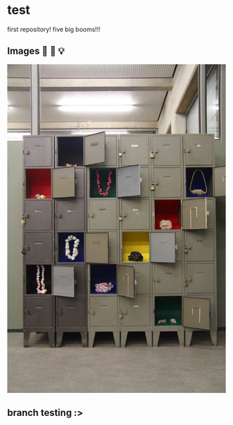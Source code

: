 # test
first repository! 
five big booms!!!

## Images 🔬 🚀 💡

![Test Image](images/_%20-%202025-03-09T154125.102.jpeg)

## branch testing :>
